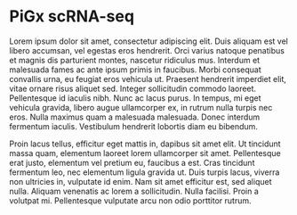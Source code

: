 # PiGx scRNA-seq

Lorem ipsum dolor sit amet, consectetur adipiscing elit. Duis aliquam est vel libero accumsan, vel egestas eros hendrerit. Orci varius natoque penatibus et magnis dis parturient montes, nascetur ridiculus mus. Interdum et malesuada fames ac ante ipsum primis in faucibus. Morbi consequat convallis urna, eu feugiat eros vehicula ut. Praesent hendrerit imperdiet elit, vitae ornare risus aliquet sed. Integer sollicitudin commodo laoreet. Pellentesque id iaculis nibh. Nunc ac lacus purus. In tempus, mi eget vehicula gravida, libero augue ullamcorper ex, in rutrum nulla turpis nec eros. Nulla maximus quam a malesuada malesuada. Donec interdum fermentum iaculis. Vestibulum hendrerit lobortis diam eu bibendum.

Proin lacus tellus, efficitur eget mattis in, dapibus sit amet elit. Ut tincidunt massa quam, elementum laoreet lorem ullamcorper sit amet. Pellentesque erat justo, elementum vel pretium eu, faucibus a est. Cras tincidunt fermentum leo, nec elementum ligula gravida ut. Duis turpis lacus, viverra non ultricies in, vulputate id enim. Nam sit amet efficitur est, sed aliquet nulla. Aliquam venenatis ac lorem a sollicitudin. Nulla facilisi. Proin a volutpat mi. Pellentesque vulputate arcu non odio porttitor rutrum.

